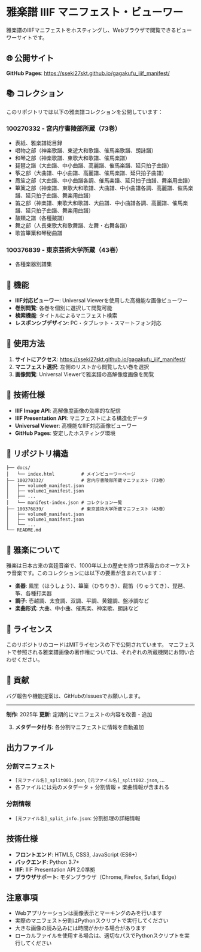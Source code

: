 # 雅楽譜 IIIF マニフェスト・ビューワー

雅楽譜のIIIFマニフェストをホスティングし、Webブラウザで閲覧できるビューワーサイトです。

## 🌐 公開サイト

**GitHub Pages**: https://sseki27skt.github.io/gagakufu_iiif_manifest/

## 📚 コレクション

このリポジトリでは以下の雅楽譜コレクションを公開しています：

### 100270332 - 宮内庁書陵部所蔵（73巻）
- 表紙、雅楽譜総目録
- 唱物之部（神楽歌譜、東遊大和歌譜、催馬楽歌譜、朗詠譜）
- 和琴之部（神楽歌譜、東歌大和歌譜、催馬楽譜）
- 琵琶之譜（大曲譜、中小曲譜、高麗譜、催馬楽譜、延只拍子曲譜）
- 筝之部（大曲譜、中小曲譜、高麗譜、催馬楽譜、延只拍子曲譜）
- 鳳笙之部（大曲譜、中小曲譜各調、催馬楽譜、延只拍子曲譜、舞楽用曲譜）
- 篳篥之部（神楽譜、東歌大和歌譜、大曲譜、中小曲譜各調、高麗譜、催馬楽譜、延只拍子曲譜、舞楽用曲譜）
- 笛之部（神楽譜、東歌大和歌譜、大曲譜、中小曲譜各調、高麗譜、催馬楽譜、延只拍子曲譜、舞楽用曲譜）
- 皷類之譜（各種皷譜）
- 舞之部（人長東歌大和歌舞譜、左舞・右舞各譜）
- 歌笛篳篥和琴秘曲譜

### 100376839 - 東京芸術大学所蔵（43巻）
- 各種楽器別譜集

## 🎵 機能

- **IIIF対応ビューワー**: Universal Viewerを使用した高機能な画像ビューワー
- **巻別閲覧**: 各巻を個別に選択して閲覧可能
- **検索機能**: タイトルによるマニフェスト検索
- **レスポンシブデザイン**: PC・タブレット・スマートフォン対応

## 📖 使用方法

1. **サイトにアクセス**: https://sseki27skt.github.io/gagakufu_iiif_manifest/
2. **マニフェスト選択**: 左側のリストから閲覧したい巻を選択
3. **画像閲覧**: Universal Viewerで雅楽譜の高解像度画像を閲覧

## 🔧 技術仕様

- **IIIF Image API**: 高解像度画像の効率的な配信
- **IIIF Presentation API**: マニフェストによる構造化データ
- **Universal Viewer**: 高機能なIIIF対応画像ビューワー
- **GitHub Pages**: 安定したホスティング環境

## 📁 リポジトリ構造

```
├── docs/
│   └── index.html          # メインビューワーページ
├── 100270332/              # 宮内庁書陵部所蔵マニフェスト（73巻）
│   ├── volume0_manifest.json
│   ├── volume1_manifest.json
│   ├── ...
│   └── manifest-index.json # コレクション一覧
├── 100376839/              # 東京芸術大学所蔵マニフェスト（43巻）
│   ├── volume0_manifest.json
│   ├── volume1_manifest.json
│   └── ...
└── README.md
```

## 🎌 雅楽について

雅楽は日本古来の宮廷音楽で、1000年以上の歴史を持つ世界最古のオーケストラ音楽です。このコレクションには以下の要素が含まれています：

- **楽器**: 鳳笙（ほうしょう）、篳篥（ひちりき）、龍笛（りゅうてき）、琵琶、筝、各種打楽器
- **調子**: 壱越調、太食調、双調、平調、黄鐘調、盤渉調など
- **楽曲形式**: 大曲、中小曲、催馬楽、神楽歌、朗詠など

## 📄 ライセンス

このリポジトリのコードはMITライセンスの下で公開されています。
マニフェストで参照される雅楽譜画像の著作権については、それぞれの所蔵機関にお問い合わせください。

## 🤝 貢献

バグ報告や機能提案は、GitHubのIssuesでお願いします。

---

**制作**: 2025年
**更新**: 定期的にマニフェストの内容を改善・追加

3. **メタデータ付与**: 各分割マニフェストに情報を自動追加

## 出力ファイル

### 分割マニフェスト

- `[元ファイル名]_split001.json`, `[元ファイル名]_split002.json`, ...
- 各ファイルには元のメタデータ + 分割情報 + 楽曲情報が含まれる

### 分割情報

- `[元ファイル名]_split_info.json`: 分割処理の詳細情報

## 技術仕様

- **フロントエンド**: HTML5, CSS3, JavaScript (ES6+)
- **バックエンド**: Python 3.7+
- **IIIF**: IIIF Presentation API 2.0準拠
- **ブラウザサポート**: モダンブラウザ（Chrome, Firefox, Safari, Edge）

## 注意事項

- Webアプリケーションは画像表示とマーキングのみを行います
- 実際のマニフェスト分割はPythonスクリプトで実行してください
- 大きな画像の読み込みには時間がかかる場合があります
- ローカルファイルを使用する場合は、適切なパスでPythonスクリプトを実行してください
